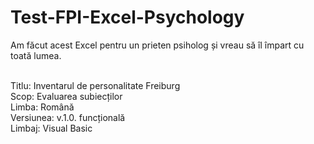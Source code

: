 # Test-FPI-Excel-Psychology
Am făcut acest Excel pentru un prieten psiholog și vreau să îl împart cu toată lumea. <br/><br/>

Titlu:      Inventarul de personalitate Freiburg<br/>
Scop:       Evaluarea subiecților<br/>
Limba:      Română<br/>
Versiunea:  v.1.0. funcțională<br/>
Limbaj:     Visual Basic



